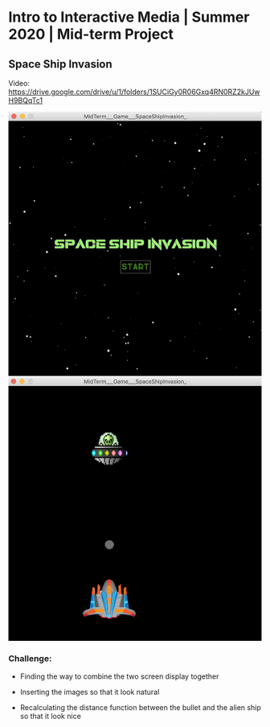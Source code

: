 # Intro to Interactive Media | Summer 2020 | Mid-term Project

## Space Ship Invasion 

Video: https://drive.google.com/drive/u/1/folders/1SUCiGy0R06Gxq4RN0RZ2kJUwH9BQqTc1

![](ScreenStart.png)
![](ScreenPlay.png)


### Challenge: 
- Finding the way to combine the two screen display together

- Inserting the images so that it look natural 

- Recalculating the distance function between the bullet and the alien ship so that it look nice 


